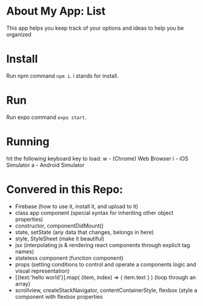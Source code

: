 # About My App: List
This app helps you keep track of your options and ideas to help you be organized 

# Install
Run npm command `npm i`. i stands for install.

# Run
Run expo command `expo start`.

# Running
hit the following keyboard key to load:
w - (Chrome) Web Browser
i - iOS Simulator
a - Android Simulator

# Convered in this Repo:
- Firebase (how to use it, install it, and upload to it)
- class app component (special syntax for inheriting other object properties)
- constructor, componentDidMount()
- state, setState (any data that changes, belongs in here)
- style, StyleSheet (make it beautiful)
- jsx (interpolating js & rendering react components through explicit tag names)
- stateless component (function component)
- props (setting conditions to control and operate a components logic and visual representation)
- [{text:'hello world'}].map( (item, index) => <Text> { item.text } </Text>) (loop through an array)
- scrollview, createStackNavigator,  contentContainerStyle, flexbox (style a component with flexbox properties 